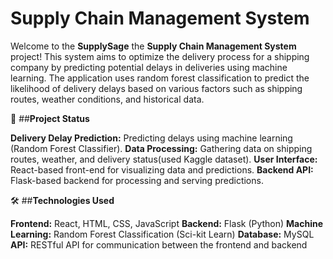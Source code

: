 # **Supply Chain Management System**

Welcome to the **SupplySage** the **Supply Chain Management System** project! This system aims to optimize the delivery process for a shipping company by predicting potential delays in deliveries using machine learning. The application uses random forest classification to predict the likelihood of delivery delays based on various factors such as shipping routes, weather conditions, and historical data.

🚧 ##**Project Status**

**Delivery Delay Prediction:** Predicting delays using machine learning (Random Forest Classifier).
**Data Processing:** Gathering data on shipping routes, weather, and delivery status(used Kaggle dataset).
**User Interface:** React-based front-end for visualizing data and predictions.
**Backend API:** Flask-based backend for processing and serving predictions.

🛠 ##**Technologies Used**

**Frontend:** React, HTML, CSS, JavaScript
**Backend:** Flask (Python)
**Machine Learning:** Random Forest Classification (Sci-kit Learn)
**Database:** MySQL
**API:** RESTful API for communication between the frontend and backend
